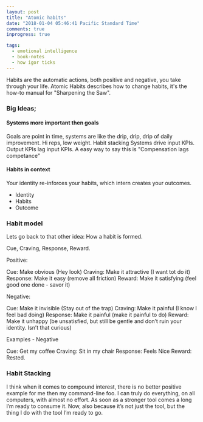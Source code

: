 ```yaml
---
layout: post
title: "Atomic habits"
date: "2018-01-04 05:46:41 Pacific Standard Time"
comments: true
inprogress: true

tags:
  - emotional intelligence
  - book-notes
  - how igor ticks
---
```


Habits are the automatic actions, both positive and negative, you take through your life. Atomic Habits describes how to change habits, it's the how-to manual for "Sharpening the Saw".

### Big Ideas;

#### Systems more important then goals

Goals are point in time, systems are like the drip, drip, drip of daily improvement.
Hi reps, low weight.
Habit stacking
Systems drive input KPIs.
Output KPIs lag input KPIs.
A easy way to say this is "Compensation lags competance"

#### Habits in context

Your identity re-inforces your habits, which intern creates your outcomes.

- Identity
- Habits
- Outcome

### Habit model

Lets go back to that other idea: How a habit is formed.

Cue, Craving, Response, Reward.

Positive:

Cue: Make obvious (Hey look)
Craving: Make it attractive (I want tot do it)
Response: Make it easy (remove all friction)
Reward: Make it satisfying (feel good one done - savor it)

Negative:

Cue: Make it invisible (Stay out of the trap)
Craving: Make it painful (I know I feel bad doing)
Response: Make it painful (make it painful to do)
Reward: Make it unhappy (be unsatisfied, but still be gentle and don’t ruin your identity. Isn’t that curious)

Examples - Negative

Cue: Get my coffee
Craving: Sit in my chair
Response: Feels Nice
Reward: Rested.

### Habit Stacking

I think when it comes to compound interest, there is no better positive example for me then my command-line foo. I can truly do everything, on all computers, with almost no effort. As soon as a stronger tool comes a long I’m ready to consume it. Now, also because it’s not just the tool, but the thing I do with the tool I’m ready to go.
